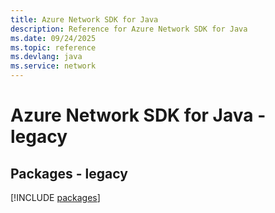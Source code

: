 ```yaml
---
title: Azure Network SDK for Java
description: Reference for Azure Network SDK for Java
ms.date: 09/24/2025
ms.topic: reference
ms.devlang: java
ms.service: network
---
```

# Azure Network SDK for Java - legacy
## Packages - legacy
[!INCLUDE [packages](network-index.md)]